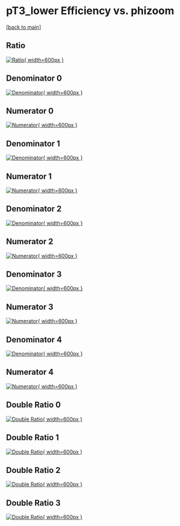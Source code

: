 # pT3_lower Efficiency vs. phizoom

[[back to main](./)]



## Ratio

[![Ratio](../mtv/var/pT3_lower_xtr_0_1_eff_phizoom.png){ width=600px }](../mtv/var/pT3_lower_xtr_0_1_eff_phizoom.pdf)

## Denominator 0

[![Denominator](../mtv/den/pT3_lower_xtr_0_1_eff_phizoom_den0.png){ width=600px }](../mtv/den/pT3_lower_xtr_0_1_eff_phizoom_den0.pdf)

## Numerator 0

[![Numerator](../mtv/num/pT3_lower_xtr_0_1_eff_phizoom_num0.png){ width=600px }](../mtv/num/pT3_lower_xtr_0_1_eff_phizoom_num0.pdf)

## Denominator 1

[![Denominator](../mtv/den/pT3_lower_xtr_0_1_eff_phizoom_den1.png){ width=600px }](../mtv/den/pT3_lower_xtr_0_1_eff_phizoom_den1.pdf)

## Numerator 1

[![Numerator](../mtv/num/pT3_lower_xtr_0_1_eff_phizoom_num1.png){ width=600px }](../mtv/num/pT3_lower_xtr_0_1_eff_phizoom_num1.pdf)

## Denominator 2

[![Denominator](../mtv/den/pT3_lower_xtr_0_1_eff_phizoom_den2.png){ width=600px }](../mtv/den/pT3_lower_xtr_0_1_eff_phizoom_den2.pdf)

## Numerator 2

[![Numerator](../mtv/num/pT3_lower_xtr_0_1_eff_phizoom_num2.png){ width=600px }](../mtv/num/pT3_lower_xtr_0_1_eff_phizoom_num2.pdf)

## Denominator 3

[![Denominator](../mtv/den/pT3_lower_xtr_0_1_eff_phizoom_den3.png){ width=600px }](../mtv/den/pT3_lower_xtr_0_1_eff_phizoom_den3.pdf)

## Numerator 3

[![Numerator](../mtv/num/pT3_lower_xtr_0_1_eff_phizoom_num3.png){ width=600px }](../mtv/num/pT3_lower_xtr_0_1_eff_phizoom_num3.pdf)

## Denominator 4

[![Denominator](../mtv/den/pT3_lower_xtr_0_1_eff_phizoom_den4.png){ width=600px }](../mtv/den/pT3_lower_xtr_0_1_eff_phizoom_den4.pdf)

## Numerator 4

[![Numerator](../mtv/num/pT3_lower_xtr_0_1_eff_phizoom_num4.png){ width=600px }](../mtv/num/pT3_lower_xtr_0_1_eff_phizoom_num4.pdf)

## Double Ratio 0

[![Double Ratio](../mtv/ratio/pT3_lower_xtr_0_1_eff_phizoom_ratio0.png){ width=600px }](../mtv/ratio/pT3_lower_xtr_0_1_eff_phizoom_ratio0.pdf)

## Double Ratio 1

[![Double Ratio](../mtv/ratio/pT3_lower_xtr_0_1_eff_phizoom_ratio1.png){ width=600px }](../mtv/ratio/pT3_lower_xtr_0_1_eff_phizoom_ratio1.pdf)

## Double Ratio 2

[![Double Ratio](../mtv/ratio/pT3_lower_xtr_0_1_eff_phizoom_ratio2.png){ width=600px }](../mtv/ratio/pT3_lower_xtr_0_1_eff_phizoom_ratio2.pdf)

## Double Ratio 3

[![Double Ratio](../mtv/ratio/pT3_lower_xtr_0_1_eff_phizoom_ratio3.png){ width=600px }](../mtv/ratio/pT3_lower_xtr_0_1_eff_phizoom_ratio3.pdf)

